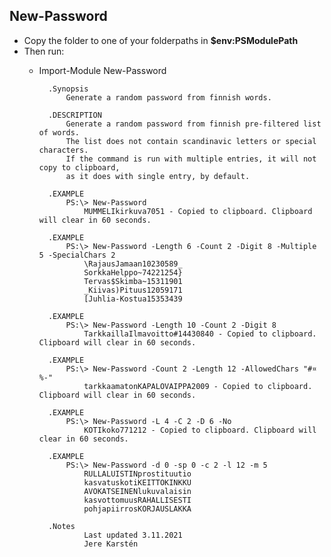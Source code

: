 ## New-Password
- Copy the folder to one of your folderpaths in **$env:PSModulePath**
- Then run:
    - Import-Module New-Password



            .Synopsis
                Generate a random password from finnish words.

            .DESCRIPTION
                Generate a random password from finnish pre-filtered list of words.
                The list does not contain scandinavic letters or special characters.
                If the command is run with multiple entries, it will not copy to clipboard,
                as it does with single entry, by default.
                
            .EXAMPLE
                PS:\> New-Password
                    MUMMELIkirkuva7051 - Copied to clipboard. Clipboard will clear in 60 seconds.

            .EXAMPLE
                PS:\> New-Password -Length 6 -Count 2 -Digit 8 -Multiple 5 -SpecialChars 2
                    \RajausJamaan10230589_
                    SorkkaHelppo~74221254}
                    Tervas$Skimba~15311901
                    _Kiivas)Pituus12059171
                    [Juhlia-Kostua15353439
    
            .EXAMPLE
                PS:\> New-Password -Length 10 -Count 2 -Digit 8
                    TarkkaillaIlmavoitto#14430840 - Copied to clipboard. Clipboard will clear in 60 seconds.

            .EXAMPLE
                PS:\> New-Password -Count 2 -Length 12 -AllowedChars "#¤%-"
                    tarkkaamatonKAPALOVAIPPA2009 - Copied to clipboard. Clipboard will clear in 60 seconds.

            .EXAMPLE
                PS:\> New-Password -L 4 -C 2 -D 6 -No
                    KOTIkoko771212 - Copied to clipboard. Clipboard will clear in 60 seconds.

            .EXAMPLE
                PS:\> New-Password -d 0 -sp 0 -c 2 -l 12 -m 5
                    RULLALUISTINprostituutio
                    kasvatuskotiKEITTOKINKKU
                    AVOKATSEINENlukuvalaisin
                    kasvottomuusRAHALLISESTI
                    pohjapiirrosKORJAUSLAKKA

            .Notes
                    Last updated 3.11.2021
                    Jere Karstén


